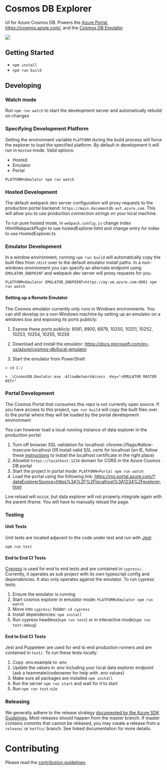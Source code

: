 # Cosmos DB Explorer

UI for Azure Cosmos DB. Powers the [Azure Portal](https://portal.azure.com/), https://cosmos.azure.com/, and the [Cosmos DB Emulator](https://docs.microsoft.com/en-us/azure/cosmos-db/local-emulator)

![](https://sdkctlstore.blob.core.windows.net/exe/dataexplorer.gif)

## Getting Started

- `npm install`
- `npm run build`

## Developing

### Watch mode

Run `npm run watch` to start the development server and automatically rebuild on changes

### Specifying Development Platform

Setting the environment variable `PLATFORM` during the build process will force the explorer to load the specified platform. By default in development it will run in `Hosted` mode. Valid options:

- Hosted
- Emulator
- Portal

`PLATFORM=Emulator npm run watch`

### Hosted Development

The default webpack dev server configuration will proxy requests to the production portal backend: `https://main.documentdb.ext.azure.com`. This will allow you to use production connection strings on your local machine.

To run pure hosted mode, in `webpack.config.js` change index HtmlWebpackPlugin to use hostedExplorer.html and change entry for index to use HostedExplorer.ts.

### Emulator Development

In a window environment, running `npm run build` will automatically copy the built files from `/dist` over to the default emulator install paths. In a non-windows environment you can specify an alternate endpoint using `EMULATOR_ENDPOINT` and webpack dev server will proxy requests for you.

`PLATFORM=Emulator EMULATOR_ENDPOINT=https://my-vm.azure.com:8081 npm run watch`

#### Setting up a Remote Emulator

The Cosmos emulator currently only runs in Windows environments. You can still develop on a non-Windows machine by setting up an emulator on a windows box and exposing its ports publicly:

1. Expose these ports publicly: 8081, 8900, 8979, 10250, 10251, 10252, 10253, 10254, 10255, 10256

2. Download and install the emulator: https://docs.microsoft.com/en-us/azure/cosmos-db/local-emulator

3. Start the emulator from PowerShell:

```
> cd C:/

> .\CosmosDB.Emulator.exe -AllowNetworkAccess -Key="<EMULATOR MASTER KEY>"
```

### Portal Development

The Cosmos Portal that consumes this repo is not currently open source. If you have access to this project, `npm run build` will copy the built files over to the portal where they will be loaded by the portal development environment

You can however load a local running instance of data explorer in the production portal.

1. Turn off browser SSL validation for localhost: chrome://flags/#allow-insecure-localhost OR Install valid SSL certs for localhost (on IE, follow these [instructions](https://www.technipages.com/ie-bypass-problem-with-this-websites-security-certificate) to install the localhost certificate in the right place)
2. Allowlist `https://localhost:1234` domain for CORS in the Azure Cosmos DB portal
3. Start the project in portal mode: `PLATFORM=Portal npm run watch`
4. Load the portal using the following link: https://ms.portal.azure.com/?dataExplorerSource=https%3A%2F%2Flocalhost%3A1234%2Fexplorer.html

Live reload will occur, but data explorer will not properly integrate again with the parent iframe. You will have to manually reload the page.

### Testing

#### Unit Tests

Unit tests are located adjacent to the code under test and run with [Jest](https://jestjs.io/):

`npm run test`

#### End to End CI Tests

[Cypress](https://www.cypress.io/) is used for end to end tests and are contained in `cypress/`. Currently, it operates as sub project with its own typescript config and dependencies. It also only operates against the emulator. To run cypress tests:

1. Ensure the emulator is running
2. Start cosmos explorer in emulator mode: `PLATFORM=Emulator npm run watch`
3. Move into `cypress/` folder: `cd cypress`
4. Install dependencies: `npm install`
5. Run cypress headless(`npm run test`) or in interactive mode(`npm run test:debug`)

#### End to End CI Tests

Jest and Puppeteer are used for end to end production runners and are contained in `test/`. To run these tests locally:

1. Copy .env.example to .env
2. Update the values in .env including your local data explorer endpoint (ask a teammate/codeowner for help with .env values)
3. Make sure all packages are installed `npm install`
4. Run the server `npm run start` and wait for it to start
5. Run `npm run test:e2e`

### Releasing

We generally adhere to the release strategy [documented by the Azure SDK Guidelines](https://azure.github.io/azure-sdk/policies_repobranching.html#release-branches). Most releases should happen from the master branch. If master contains commits that cannot be released, you may create a release from a `release/` or `hotfix/` branch. See linked documentation for more details.

# Contributing

Please read the [contribution guidelines](./CONTRIBUTING.md).

